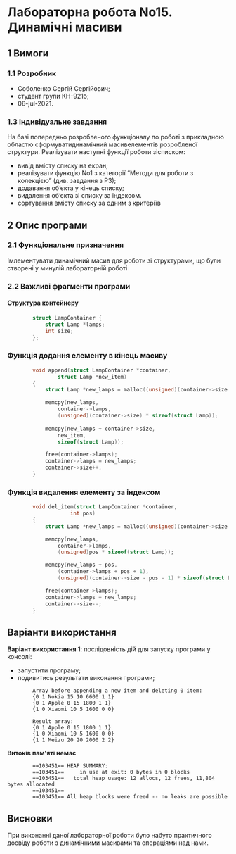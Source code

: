 # Лабораторна робота No15. Динамічні масиви

## 1 Вимоги

### 1.1 Розробник

* Соболенко Cергій Сергійович;
* студент групи КН-921б;
* 06-jul-2021.

### 1.3 Індивідуальне завдання

На базі попередньо розробленого функціоналу по роботі з прикладною областю сформуватидинамічний масивелементів розробленої структури. Реалізувати наступні функції роботи зісписком:
- вивід вмісту списку на екран;
- реалізувати функцію No1 з категорії “Методи для роботи з колекцією” (див. завдання з РЗ);
- додавання об’єкта у кінець списку;
- видалення об’єкта зі списку за індексом.
- сортування вмісту списку за одним з критеріїв

## 2 Опис програми

### 2.1 Функціональне призначення

Імлементувати динамічний масив для роботи зі структурами, що були створені у минулій лабораторній роботі

### 2.2 Важливі фрагменти програми

#### Структура контейнеру

```c
        struct LampContainer {
            struct Lamp *lamps;
            int size;
        };
```

### Функція додання елементу в кінець масиву

```c
        void append(struct LampContainer *container,
                struct Lamp *new_item)
        {
            struct Lamp *new_lamps = malloc((unsigned)(container->size + 1) * sizeof(struct Lamp));

            memcpy(new_lamps, 
                container->lamps,
                (unsigned)(container->size) * sizeof(struct Lamp));
            
            memcpy(new_lamps + container->size,
                new_item,
                sizeof(struct Lamp));

            free(container->lamps);
            container->lamps = new_lamps;
            container->size++;
        }
```
### Функція видалення елементу за індексом

```c
        void del_item(struct LampContainer *container,
                    int pos)
        {
            struct Lamp *new_lamps = malloc((unsigned)(container->size - 1) * sizeof(struct Lamp));

            memcpy(new_lamps, 
                container->lamps,
                (unsigned)pos * sizeof(struct Lamp));

            memcpy(new_lamps + pos,
                (container->lamps + pos + 1),
                (unsigned)(container->size - pos - 1) * sizeof(struct Lamp));

            free(container->lamps);
            container->lamps = new_lamps;
            container->size--;
        }
```

## Варіанти використання

**Варіант використання 1**: послідовність дій для запуску програми у консолі:

- запустити програму;
- подивитись результати виконання програми;

```
        Array before appending a new item and deleting 0 item:
        {0 1 Nokia 15 10 6600 1 1}
        {0 1 Apple 0 15 1800 1 1}
        {1 0 Xiaomi 10 5 1600 0 0}

        Result array:
        {0 1 Apple 0 15 1800 1 1}
        {1 0 Xiaomi 10 5 1600 0 0}
        {1 1 Meizu 20 20 2000 2 2}
```

**Витоків пам'яті немає**
```
        ==103451== HEAP SUMMARY:
        ==103451==     in use at exit: 0 bytes in 0 blocks
        ==103451==   total heap usage: 12 allocs, 12 frees, 11,804 bytes allocated
        ==103451== 
        ==103451== All heap blocks were freed -- no leaks are possible
```

## Висновки

При виконанні даної лабораторної роботи було набуто практичного досвіду роботи з динамічними масивами та операціями над нами.